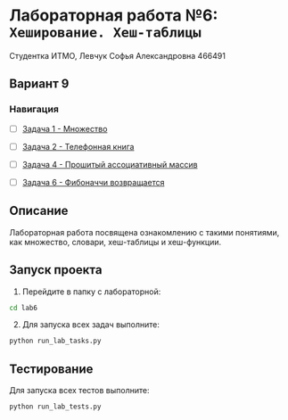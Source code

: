 # Лабораторная работа №6: `Хеширование. Хеш-таблицы`

Студентка ИТМО, Левчук Софья Александровна 466491

## Вариант 9

### Навигация

- [ ] [Задача 1 - Множество](task1/README.md)
- [ ] [Задача 2 - Телефонная книга](task2/README.md)
- [ ] [Задача 4 - Прошитый ассоциативный массив](task4/README.md)
- [ ] [Задача 6 - Фибоначчи возвращается](task6/README.md)


## Описание

Лабораторная работа посвящена ознакомлению с такими понятиями, как множество, словари, хеш-таблицы и хеш-функции.

## Запуск проекта

1. Перейдите в папку с лабораторной:
```bash
cd lab6
```

2. Для запуска всех задач выполните:
```bash
python run_lab_tasks.py
```

## Тестирование

Для запуска всех тестов выполните:
```bash
python run_lab_tests.py
```
